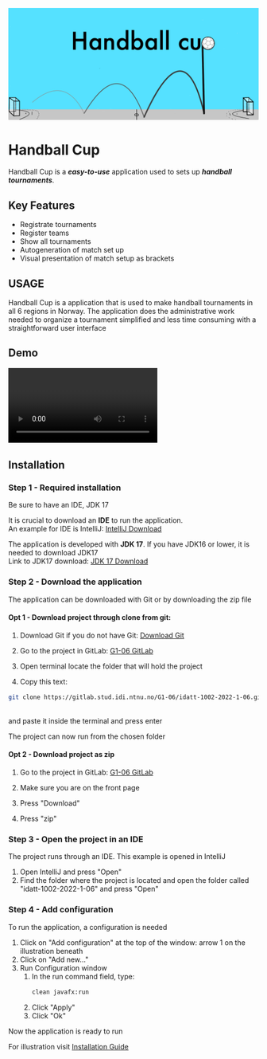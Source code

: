 ![HandballCupLogo](finalprod/src/main/resources/edu/ntnu/idatt1002/g106/handballapp/finalprod/TournamentPictures/Handball_Cup_Logo.png)

# Handball Cup
Handball Cup is a ***easy-to-use*** application used to sets up ***handball tournaments***.

## Key Features
 - Registrate tournaments
 - Register teams
 - Show all tournaments
 - Autogeneration of match set up
 - Visual presentation of match setup as brackets

## USAGE
Handball Cup is a application that is used to make handball tournaments in all 6 regions in Norway. The application does the administrative work needed to organize a tournament simplified and less time consuming with a straightforward user interface

## Demo
![](finalprod/src/main/resources/edu/ntnu/idatt1002/g106/handballapp/finalprod/TournamentPictures/Siste_utgave.mp4)


## Installation 

### Step 1 - Required installation
Be sure to have an IDE, JDK 17

It is crucial to download an **IDE** to run the application. 
<br>
An example for IDE is IntelliJ:
[IntelliJ Download](https://www.jetbrains.com/help/idea/installation-guide.html)

The application is developed with **JDK 17**. If you have JDK16 or lower, it is needed to download JDK17
<br>
Link to JDK17 download:
[JDK 17 Download](https://www.oracle.com/java/technologies/javase/jdk17-archive-downloads.html)

### Step 2 - Download the application
The application can be downloaded with Git or by downloading the zip file

  #### Opt 1 - Download project through clone from git:
  1. Download Git if you do not have Git: [Download Git](https://git-scm.com/downloads)

  2. Go to the project in GitLab: [G1-06 GitLab](https://gitlab.stud.idi.ntnu.no/G1-06/idatt-1002-2022-1-06)

  3. Open terminal locate the folder that will hold the project

  4. Copy this text: 
  ```bash
  git clone https://gitlab.stud.idi.ntnu.no/G1-06/idatt-1002-2022-1-06.git
  ```

  <br>and paste it inside the terminal and press enter

  The project can now run from the chosen folder

  #### Opt 2 - Download project as zip
  1. Go to the project in GitLab: [G1-06 GitLab](https://gitlab.stud.idi.ntnu.no/G1-06/idatt-1002-2022-1-06)

  2. Make sure you are on the front page

  3. Press "Download"

  4. Press "zip"
### Step 3 - Open the project in an IDE
The project runs through an IDE. This example is opened in IntelliJ 
1. Open IntelliJ and press "Open"
2. Find the folder where the project is located and open the folder called "idatt-1002-2022-1-06" and press "Open"
### Step 4 - Add configuration
To run the application, a configuration is needed
1. Click on "Add configuration" at the top of the window: arrow 1 on the illustration beneath
2. Click on "Add new..."
3. Run Configuration window<br>
   1. In the run command field, type: 
      ```bash
      clean javafx:run
      ```
   2. Click "Apply"<br>
   3. Click "Ok"<br>

Now the application is ready to run

For illustration visit [Installation Guide](https://gitlab.stud.idi.ntnu.no/G1-06/idatt-1002-2022-1-06/-/wikis/Home/System/Installation%20Guide)

